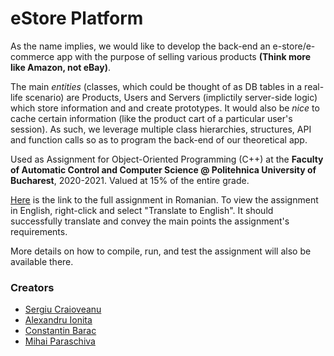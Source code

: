 # eStore Platform

As the name implies, we would like to develop the back-end an e-store/e-commerce app with the purpose of selling various products **(Think more like Amazon, not eBay)**. 

The main _entities_ (classes, which could be thought of as DB tables in a real-life scenario) are Products, Users and Servers (implictily server-side logic) which store information and and create prototypes.
It would also be _nice_ to cache certain information (like the product cart of a particular user's session). As such, we leverage multiple class hierarchies, structures, API and function calls so as to program the back-end of our theoretical app.

Used as Assignment for Object-Oriented Programming (C++) at the **Faculty of Automatic Control and Computer Science @ Politehnica University of Bucharest**, 2020-2021. Valued at 15% of the entire grade.

[Here](https://ocw.cs.pub.ro/courses/poo-is/arhiva_teme/2020/tema2) is the link to the full assignment in Romanian. To view the assignment in English, right-click and select "Translate to English". It should successfully translate and convey the main points the assignment's requirements.

More details on how to compile, run, and test the assignment will also be available there.

### Creators
- [Sergiu Craioveanu](https://github.com/the-sergiu) 
- [Alexandru Ionita](https://github.com/alexionita99)
- [Constantin Barac](https://github.com/constantinBarac)
- [Mihai Paraschiva](https://github.com/ParaschivaMihai)
